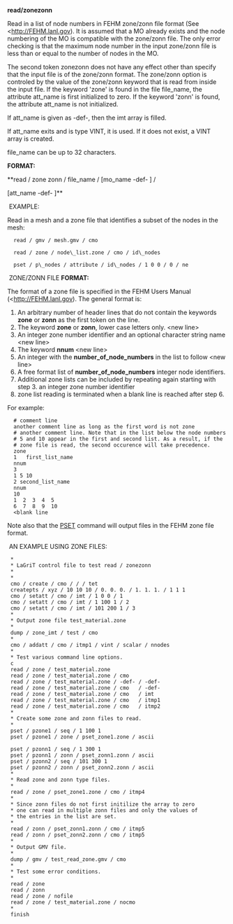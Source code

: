  **read/zonezonn**

  Read in a list of node numbers in FEHM zone/zonn file format (See
  <http://FEHM.lanl.gov). It is assumed that a MO already exists and
  the node numbering of the MO is compatible with the zone/zonn file.
  The only error checking is that the maximum node number in the input
  zone/zonn file is less than or equal to the number of nodes in the
  MO.

  

  The second token zonezonn does not have any effect other than
  specify that the input file is of the zone/zonn format. The
  zone/zonn option is controled by the value of the zone/zonn keyword
  that is read from inside the input file. If the keyword 'zone' is
  found in the file file\_name, the attribute att\_name is first
  initialized to zero. If the keyword 'zonn' is found, the attribute
  att\_name is not initialized.

  

  If att\_name is given as -def-, then the imt array is filled.

  

  If att\_name exits and is type VINT, it is used. If it does not
  exist, a VINT array is created.

  

  file\_name can be up to 32 characters.

 **FORMAT:**

  **read / zone  zonn / file\_name / 
[mo\_name  -def- 
] /
  
[att\_name  -def-
]**


  EXAMPLE:

  Read in a mesh and a zone file that identifies a subset of the nodes
  in the mesh:

      
      read / gmv / mesh.gmv / cmo

      read / zone / node\_list.zone / cmo / id\_nodes

      pset / p\_nodes / attribute / id\_nodes / 1 0 0 / 0 / ne


  ZONE/ZONN FILE **FORMAT:**

  The format of a zone file is specified in the FEHM Users Manual
  (<http://FEHM.lanl.gov). The general format is:
 
  1.  An arbitrary number of header lines that do not contain the
      keywords **zone** or **zonn** as the first token on the line.
  2.  The keyword **zone** or **zonn**, lower case letters only.
      &lt;new line&gt;
  3.  An integer zone number identifier and an optional character
      string name &lt;new line&gt;
  4.  The keyword **nnum** &lt;new line&gt;
  5.  An integer with the **number\_of\_node\_numbers** in the list to
      follow &lt;new line&gt;
  6.  A free format list of **number\_of\_node\_numbers** integer node
      identifiers.
  7.  Additional zone lists can be included by repeating again
      starting with step 3. an integer zone number identifier
  8.  zone list reading is terminated when a blank line is reached
      after step 6.
 
  For example:
 
      # comment line
      another comment line as long as the first word is not zone
      # another comment line. Note that in the list below the node numbers
      # 5 and 10 appear in the first and second list. As a result, if the
      # zone file is read, the second occurence will take precedence.
      zone
      1   first_list_name
      nnum
      3
      1 5 10
      2 second_list_name
      nnum
      10
      1  2  3  4  5
      6  7  8  9  10
      <blank line
 
  

  Note also that the [PSET](http://lagrit.lanl.gov/docs/PSET.md)
  command will output files in the FEHM zone file format.
  


  AN EXAMPLE USING ZONE FILES:

     *
     * LaGriT control file to test read / zonezonn
     *
     *
     cmo / create / cmo / / / tet
     createpts / xyz / 10 10 10 / 0. 0. 0. / 1. 1. 1. / 1 1 1
     cmo / setatt / cmo / imt / 1 0 0 / 1
     cmo / setatt / cmo / imt / 1 100 1 / 2
     cmo / setatt / cmo / imt / 101 200 1 / 3
     *
     * Output zone file test_material.zone
     *
     dump / zone_imt / test / cmo
     *
     cmo / addatt / cmo / itmp1 / vint / scalar / nnodes
     *
     * Test various command line options.
     c
     read / zone / test_material.zone
     read / zone / test_material.zone / cmo
     read / zone / test_material.zone / -def- / -def-
     read / zone / test_material.zone / cmo   / -def-
     read / zone / test_material.zone / cmo   / imt
     read / zone / test_material.zone / cmo   / itmp1
     read / zone / test_material.zone / cmo   / itmp2
     *
     * Create some zone and zonn files to read.
     *
     pset / pzone1 / seq / 1 100 1
     pset / pzone1 / zone / pset_zone1.zone / ascii

     pset / pzonn1 / seq / 1 300 1
     pset / pzonn1 / zonn / pset_zonn1.zonn / ascii
     pset / pzonn2 / seq / 101 300 1
     pset / pzonn2 / zonn / pset_zonn2.zonn / ascii
     *
     * Read zone and zonn type files.
     *
     read / zone / pset_zone1.zone / cmo / itmp4
     *
     * Since zonn files do not first initilize the array to zero
     * one can read in multiple zonn files and only the values of
     * the entries in the list are set.
     *
     read / zonn / pset_zonn1.zonn / cmo / itmp5
     read / zonn / pset_zonn2.zonn / cmo / itmp5
     *
     * Output GMV file.
     *
     dump / gmv / test_read_zone.gmv / cmo
     *
     * Test some error conditions.
     *
     read / zone
     read / zonn
     read / zone / nofile
     read / zone / test_material.zone / nocmo
     *
     finish

